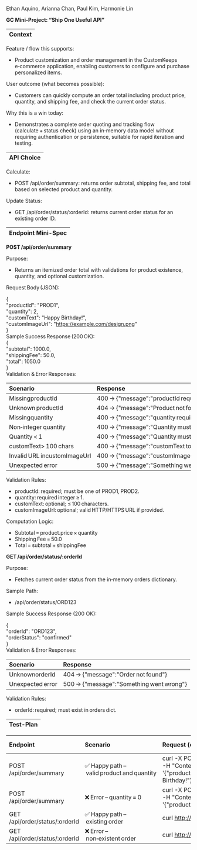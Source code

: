 Ethan Aquino, Arianna Chan, Paul Kim, Harmonie Lin

**GC Mini-Project: “Ship One Useful API”**

| Context |
| :---: |

Feature / flow this supports: 

- Product customization and order management in the CustomKeeps e‑commerce application, enabling customers to configure and purchase personalized items.

User outcome (what becomes possible): 

- Customers can quickly compute an order total including product price, quantity, and shipping fee, and check the current order status.

Why this is a win today: 

- Demonstrates a complete order quoting and tracking flow (calculate + status check) using an in‑memory data model without requiring authentication or persistence, suitable for rapid iteration and testing.

| API Choice |
| :---: |

Calculate:

- POST /api/order/summary: returns order subtotal, shipping fee, and total based on selected product and quantity.

Update Status:

- GET /api/order/status/:orderId: returns current order status for an existing order ID.

| Endpoint Mini-Spec |
| :---: |

**POST /api/order/summary**

Purpose: 

- Returns an itemized order total with validations for product existence, quantity, and optional customization.

Request Body (JSON):

{  
  "productId": "PROD1",  
  "quantity": 2,  
  "customText": "Happy Birthday\!",  
  "customImageUrl": "https://example.com/design.png"  
}  
Sample Success Response (200 OK):  
{  
  "subtotal": 1000.0,  
  "shippingFee": 50.0,  
  "total": 1050.0  
}  
Validation & Error Responses:

| Scenario | Response |
| :---- | :---- |
| MissingproductId | 400 → {"message":"productId required"} |
| Unknown productId | 404 → {"message":"Product not found"} |
| Missingquantity | 400 → {"message":"quantity required"} |
| Non‑integer quantity | 400 → {"message":"Quantity must be an integer"} |
| Quantity \< 1 | 400 → {"message":"Quantity must be at least 1"} |
| customText\> 100 chars | 400 → {"message":"customText too long"} |
| Invalid URL incustomImageUrl | 400 → {"message":"customImageUrl must be a valid URL"} |
| Unexpected error | 500 → {"message":"Something went wrong"} |

Validation Rules:

- productId: required; must be one of PROD1, PROD2.  
- quantity: required integer ≥ 1.  
- customText: optional; ≤ 100 characters.  
- customImageUrl: optional; valid HTTP/HTTPS URL if provided.

Computation Logic:

- Subtotal = product.price × quantity  
- Shipping Fee = 50.0  
- Total = subtotal + shippingFee


**GET /api/order/status/:orderId**

Purpose:

- Fetches current order status from the in‑memory orders dictionary.

Sample Path:

- /api/order/status/ORD123

Sample Success Response (200 OK):

{  
  "orderId": "ORD123",  
  "orderStatus": "confirmed"  
}  
Validation & Error Responses:

| Scenario | Response |
| :---- | :---- |
| UnknownorderId | 404 → {"message":"Order not found"} |
| Unexpected error | 500 → {"message":"Something went wrong"} |

Validation Rules:

- orderId: required; must exist in orders dict.

| Test-Plan |
| :---: |

| Endpoint | Scenario | Request (curl) | Expected Status | Expected Response |
| :---- | :---- | :---- | :---- | :---- |
| POST /api/order/summary | ✅ Happy path – valid product and quantity | curl \-X POST http://127.0.0.1:5000/api/order/summary \-H "Content-Type: application/json" \-d '{"productId":"PROD1","quantity":2,"customText":"Happy Birthday\!"}' | 200 OK | { "subtotal": 1000.0, "shippingFee": 50.0, "total": 1050.0 } |
| POST /api/order/summary | ❌ Error – quantity = 0 | curl \-X POST http://127.0.0.1:5000/api/order/summary \-H "Content-Type: application/json" \-d '{"productId":"PROD1","quantity":0}' | 400 Bad Request | { "message": "Quantity must be at least 1" } |
| GET /api/order/status/:orderId | ✅ Happy path – existing order | curl http://127.0.0.1:5000/api/order/status/ORD123 | 200 OK | { "orderId": "ORD123", "orderStatus": "confirmed" } |
| GET /api/order/status/:orderId | ❌ Error – non‑existent order | curl http://127.0.0.1:5000/api/order/status/NOTREAL | 404 Not Found | { "message": "Order not found" } |

